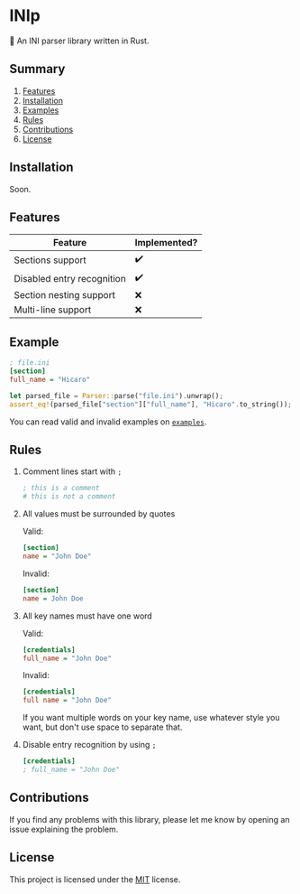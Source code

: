 # INIp
:pencil: An INI parser library written in Rust.

## Summary
   1. [Features](#features)
   2. [Installation](#installation)
   3. [Examples](#examples)
   4. [Rules](#rules)
   5. [Contributions](#contributions)
   6. [License](#license)

## Installation
Soon.

## Features

| Feature                    | Implemented?       |
|----------------------------|--------------------|
| Sections support           | :heavy_check_mark: |
| Disabled entry recognition | :heavy_check_mark: |
| Section nesting support    | :x:                |
| Multi-line support         | :x:                |

## Example

```ini
; file.ini
[section]
full_name = "Hicaro"
```

```rust
let parsed_file = Parser::parse("file.ini").unwrap();
assert_eq!(parsed_file["section"]["full_name"], "Hicaro".to_string());
```

You can read valid and invalid examples on [`examples`](examples).

## Rules

1. Comment lines start with `;`
   ```ini
   ; this is a comment
   # this is not a comment
   ```

2. All values must be surrounded by quotes

   Valid:
   ```ini
   [section]
   name = "John Doe"
   ```

   Invalid:
   ```ini
   [section]
   name = John Doe
   ```

3. All key names must have one word

   Valid:
   ```ini
   [credentials]
   full_name = "John Doe"
   ```

   Invalid:
   ```ini
   [credentials]
   full name = "John Doe"
   ```

   If you want multiple words on your key name, use whatever style you want, but don't use space to separate that.

4. Disable entry recognition by using `;`

   ```ini
   [credentials]
   ; full_name = "John Doe"
   ```

## Contributions
If you find any problems with this library, please let me know by opening an issue explaining the problem.

## License
This project is licensed under the [MIT](LICENSE) license.
